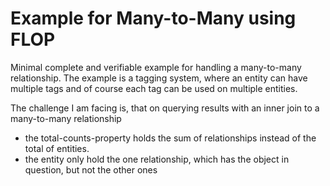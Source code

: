 # Example for Many-to-Many using FLOP

Minimal complete and verifiable example for handling a many-to-many relationship. The example is a tagging system, where an entity can have multiple tags and of course each tag can be used on multiple entities.

The challenge I am facing is, that on querying results with an inner join to a many-to-many relationship 

* the total-counts-property holds the sum of relationships instead of the total of entities.
* the entity only hold the one relationship, which has the object in question, but not the other ones
